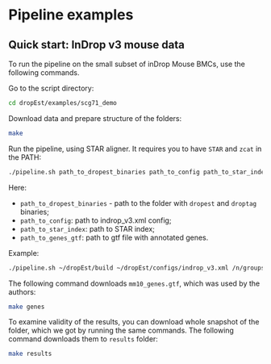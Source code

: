 # Pipeline examples

## Quick start: InDrop v3 mouse data
To run the pipeline on the small subset of inDrop Mouse BMCs, use the following commands.

Go to the script directory:
```bash
cd dropEst/examples/scg71_demo
``` 

Download data and prepare structure of the folders:
```bash
make
``` 

Run the pipeline, using STAR aligner. It requires you to have `STAR` and `zcat` in the PATH:
```bash
./pipeline.sh path_to_dropest_binaries path_to_config path_to_star_index path_to_genes_gtf
```

Here:
- `path_to_dropest_binaries` - path to the folder with `dropest` and `droptag` binaries;
- `path_to_config`: path to indrop_v3.xml config;
- `path_to_star_index`: path to STAR index;
- `path_to_genes_gtf`: path to gtf file with annotated genes.

Example:
```bash
./pipeline.sh ~/dropEst/build ~/dropEst/configs/indrop_v3.xml /n/groups/pklab/genomes/mm10/STARIndex /n/groups/pklab/genomes/mm10/genes.gtf
```

The following command downloads `mm10_genes.gtf`, which was used by the authors:
```bash
make genes
```

To examine validity of the results, you can download whole snapshot of the folder, which we got by running the same commands.
The following command downloads them to `results` folder:
```bash
make results
```